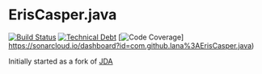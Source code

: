 # ErisCasper.java

[![Build Status](https://travis-ci.org/ianagbip1oti/ErisCasper.java.svg?branch=master)](https://travis-ci.org/ianagbip1oti/ErisCasper.java)
[![Technical Debt](https://sonarcloud.io/api/project_badges/measure?project=com.github.lana%3AErisCasper.java&metric=sqale_index)](https://sonarcloud.io/dashboard?id=com.github.lana%3AErisCasper.java)
[![Code Coverage](https://sonarcloud.io/api/project_badges/measure?project=com.github.lana%3AErisCasper.java&metric=coverage)]
https://sonarcloud.io/dashboard?id=com.github.lana%3AErisCasper.java)

Initially started as a fork of [JDA](https://github.com/DV8FromTheWorld/JDA)

